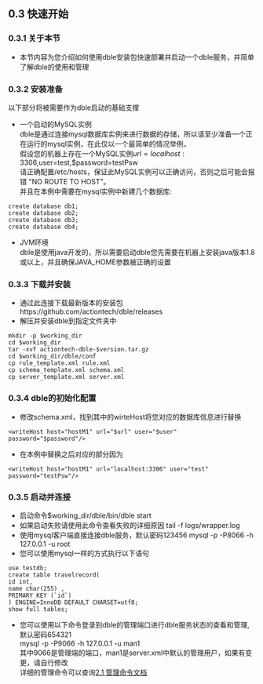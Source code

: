 ## 0.3 快速开始  
### 0.3.1 关于本节       
 + 本节内容为您介绍如何使用dble安装包快速部署并启动一个dble服务，并简单了解dble的使用和管理

### 0.3.2 安装准备
 以下部分将被需要作为dble启动的基础支撑
 + 一个启动的MySQL实例  
   dble是通过连接mysql数据库实例来进行数据的存储，所以请至少准备一个正在运行的mysql实例，在此仅以一个最简单的情况举例，  
   假设您的机器上存在一个MySQL实例$url=localhost:3306,$user=test,$password=testPsw  
   请正确配置/etc/hosts，保证此MySQL实例可以正确访问，否则之后可能会报错 "NO ROUTE TO HOST"。  
   并且在本例中需要在mysql实例中新建几个数据库:
```  
create database db1;  
create database db2;  
create database db3;  
create database db4;
```  
 + JVM环境  
   dble是使用java开发的，所以需要启动dble您先需要在机器上安装java版本1.8或以上，并且确保JAVA_HOME参数被正确的设置

### 0.3.3 下载并安装
 + 通过此连接下载最新版本的安装包https://github.com/actiontech/dble/releases
 + 解压并安装dble到指定文件夹中
``` 
mkdir -p $working_dir  
cd $working_dir  
tar -xvf actiontech-dble-$version.tar.gz  
cd $working_dir/dble/conf  
cp rule_template.xml rule.xml  
cp schema_template.xml schema.xml  
cp server_template.xml server.xml  
``` 

### 0.3.4 dble的初始化配置
 + 修改schema.xml，找到其中的wirteHost将您对应的数据库信息进行替换
```
<writeHost host="hostM1" url="$url" user="$user" password="$password"/>
``` 
 + 在本例中替换之后对应的部分因为
```  
<writeHost host="hostM1" url="localhost:3306" user="test" password="testPsw"/>
```

### 0.3.5 启动并连接
 + 启动命令$working_dir/dble/bin/dble start
 + 如果启动失败请使用此命令查看失败的详细原因
   tail -f logs/wrapper.log 
 + 使用mysql客户端直接连接dble服务，默认密码123456
   mysql -p -P8066 -h 127.0.0.1 -u root
 + 您可以使用mysql一样的方式执行以下语句
```  
use testdb;
create table travelrecord(
id int,
name char(255) ,
PRIMARY KEY (`id`)
) ENGINE=InnoDB DEFAULT CHARSET=utf8;
show full tables;
```   
 + 您可以使用以下命令登录到dble的管理端口进行dble服务状态的查看和管理,默认密码654321  
   mysql -p -P9066 -h 127.0.0.1 -u man1  
   其中9066是管理端的端口，man1是server.xml中默认的管理用户，如果有变更，请自行修改  
  详细的管理命令可以查询[2.1 管理命令文档](../2.Function/2.01_manager_cmd.md)

